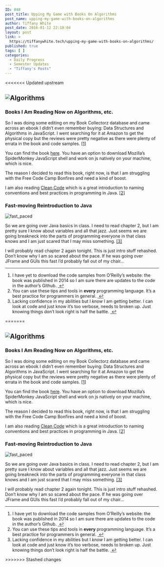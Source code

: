 ```yaml
---
ID: 848
post_title: Upping My Game with Books On Algorithms
post_name: upping-my-game-with-books-on-algorithms
author: Tiffany White
post_date: 2016-01-12 22:18:04
layout: post
link: >
  https://tiffanywhite.tech/upping-my-game-with-books-on-algorithms/
published: true
tags: [ ]
categories:
  - Daily Progress
  - Semester Updates
  - "Tiffany's Posts"
---
```

<<<<<<< Updated upstream
<h2><img class="aligncenter" src="http://helloburgh.me/wp-content/uploads/2016/01/Algorithms_for_days.jpeg" alt="Algorithms" /></h2>
<h3>Books I Am Reading Now on Algorithms, etc.</h3>
So I was doing some editing on my Book Collectorz database and came across an ebook I didn’t even remember buying: Data Structures and Algorithms in JavaScript. I went searching for it at Amazon to get the physical copy but the reviews were pretty negative as there were plenty of errata in the book and code samples. <a id="fnref:1" class="footnote" title="see footnote" href="1">[1]</a>

You can find the book <a href="http://www.amazon.com/Structures-Algorithms-JavaScript-Michael-McMillan/dp/1449364934">here</a>. You have an option to download Mozilla’s SpiderMonkey JavaScript shell and work on js natively on your machine, which is nice.

The reason I decided to read this book, right now, is that I am struggling with the Free Code Camp Bonfires and need a kind of boost.

I am also reading <a href="http://www.amazon.com/Clean-Code-Handbook-Software-Craftsmanship/dp/0132350882/ref=sr_1_1?ie=UTF8&amp;qid=1452650581&amp;sr=8-1&amp;keywords=clean+code">Clean Code</a> which is a great introduction to naming conventions and best practices in programming in Java. <a id="fnref:2" class="footnote" title="see footnote" href="2">[2]</a>
<h3>Fast-moving Reintroduction to Java</h3>
<img class="aligncenter" src="http://helloburgh.me/wp-content/uploads/2016/01/Fast.jpeg" alt="fast_paced" />

So we are going over Java basics in class. I need to read chapter 2, but I am pretty sure I know about variables and all that jazz. Just seems we are going breakneck into the parts of programming everyone in that class knows and I am just scared that I may miss something. <a id="fnref:3" class="footnote" title="see footnote" href="3">[3]</a>

I will probably read chapter 2 again tonight. This is just intro stuff rehashed. Don’t know why I am so scared about the pace. If he was going over JFrame and GUIs this fast I’d probably fall out of my chair…
<div class="footnotes">

<hr />

<ol>
	<li id="fn:1">I have yet to download the code samples from O’Reilly’s website: the book was published in 2014 so I am sure there are updates to the code in the author’s Github. <a class="reversefootnote" title="return to article" href="1"> ↩</a></li>
	<li id="fn:2">You can use these tips and tools in <strong>every</strong> programming language. It’s a best practice for programmers in general. <a class="reversefootnote" title="return to article" href="2"> ↩</a></li>
	<li id="fn:3">Lacking confidence in my abilities but I <em>know</em> I am getting better. I can look at code and just know it’s too verbose, needs to broken up. Just knowing things don’t look right is half the battle. <a class="reversefootnote" title="return to article" href="3"> ↩</a></li>
</ol>
=======
<h2><img class="aligncenter" src="http://helloburgh.me/wp-content/uploads/2016/01/Algorithms_for_days.jpeg" alt="Algorithms" /></h2>
<h3>Books I Am Reading Now on Algorithms, etc.</h3>
So I was doing some editing on my Book Collectorz database and came across an ebook I didn’t even remember buying: Data Structures and Algorithms in JavaScript. I went searching for it at Amazon to get the physical copy but the reviews were pretty negative as there were plenty of errata in the book and code samples. <a id="fnref:1" class="footnote" title="see footnote" href="1">[1]</a>

You can find the book <a href="http://www.amazon.com/Structures-Algorithms-JavaScript-Michael-McMillan/dp/1449364934">here</a>. You have an option to download Mozilla’s SpiderMonkey JavaScript shell and work on js natively on your machine, which is nice.

The reason I decided to read this book, right now, is that I am struggling with the Free Code Camp Bonfires and need a kind of boost.

I am also reading <a href="http://www.amazon.com/Clean-Code-Handbook-Software-Craftsmanship/dp/0132350882/ref=sr_1_1?ie=UTF8&amp;qid=1452650581&amp;sr=8-1&amp;keywords=clean+code">Clean Code</a> which is a great introduction to naming conventions and best practices in programming in Java. <a id="fnref:2" class="footnote" title="see footnote" href="2">[2]</a>
<h3>Fast-moving Reintroduction to Java</h3>
<img class="aligncenter" src="http://helloburgh.me/wp-content/uploads/2016/01/Fast.jpeg" alt="fast_paced" />

So we are going over Java basics in class. I need to read chapter 2, but I am pretty sure I know about variables and all that jazz. Just seems we are going breakneck into the parts of programming everyone in that class knows and I am just scared that I may miss something. <a id="fnref:3" class="footnote" title="see footnote" href="3">[3]</a>

I will probably read chapter 2 again tonight. This is just intro stuff rehashed. Don’t know why I am so scared about the pace. If he was going over JFrame and GUIs this fast I’d probably fall out of my chair…
<div class="footnotes">

<hr />

<ol>
	<li id="fn:1">I have yet to download the code samples from O’Reilly’s website: the book was published in 2014 so I am sure there are updates to the code in the author’s Github. <a class="reversefootnote" title="return to article" href="1"> ↩</a></li>
	<li id="fn:2">You can use these tips and tools in <strong>every</strong> programming language. It’s a best practice for programmers in general. <a class="reversefootnote" title="return to article" href="2"> ↩</a></li>
	<li id="fn:3">Lacking confidence in my abilities but I <em>know</em> I am getting better. I can look at code and just know it’s too verbose, needs to broken up. Just knowing things don’t look right is half the battle. <a class="reversefootnote" title="return to article" href="3"> ↩</a></li>
</ol>
>>>>>>> Stashed changes
</div>